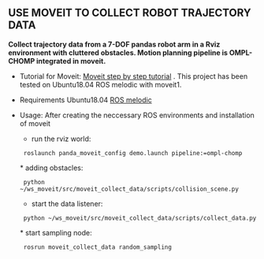 USE MOVEIT TO COLLECT ROBOT TRAJECTORY DATA
--------------------------------------------

**Collect trajectory data from a 7-DOF pandas robot arm in a Rviz environment with cluttered obstacles. Motion planning pipeline is OMPL-CHOMP integrated in moveit.**

 * Tutorial for Moveit: 
[Moveit step by step tutorial](https://ros-planning.github.io/moveit_tutorials/doc/getting_started/getting_started.html)
 . This project has been tested on Ubuntu18.04 ROS melodic with moveit1.
 * Requirements
Ubuntu18.04
[ROS melodic](http://wiki.ros.org/melodic/Installation/Ubuntu)
 * Usage: After creating the neccessary ROS environments and installation of moveit
   * run the rviz world: 
 	<p><code> roslaunch panda_moveit_config demo.launch pipeline:=ompl-chomp </code></p>
   * adding obstacles:
	<p><code> python ~/ws_moveit/src/moveit_collect_data/scripts/collision_scene.py </code></p>

   * start the data listener:
	<p><code> python ~/ws_moveit/src/moveit_collect_data/scripts/collect_data.py </code></p>
   * start sampling node:
	<p><code> rosrun moveit_collect_data random_sampling </code></p>

